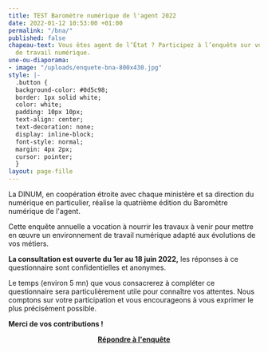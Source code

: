 ```yaml
---
title: TEST Baromètre numérique de l'agent 2022
date: 2022-01-12 10:53:00 +01:00
permalink: "/bna/"
published: false
chapeau-text: Vous êtes agent de l’État ? Participez à l’enquête sur votre environnement
  de travail numérique.
une-ou-diaporama:
- image: "/uploads/enquete-bna-800x430.jpg"
style: |-
  .button {
  background-color: #0d5c98;
  border: 1px solid white;
  color: white;
  padding: 10px 10px;
  text-align: center;
  text-decoration: none;
  display: inline-block;
  font-style: normal;
  margin: 4px 2px;
  cursor: pointer;
  }
layout: page-fille
---
```


La DINUM, en coopération étroite avec chaque ministère et sa direction du numérique en particulier, réalise la quatrième édition du Baromètre numérique de l'agent. 

Cette enquête annuelle a vocation à nourrir les travaux à venir pour mettre en œuvre un environnement de travail numérique adapté aux évolutions de vos métiers.

**La consultation est ouverte du 1er au 18 juin 2022,** les réponses à ce questionnaire sont confidentielles et anonymes. 

Le temps (environ 5 mn) que vous consacrerez à compléter ce questionnaire sera particulièrement utile pour connaître vos attentes. Nous comptons sur votre participation et vous encourageons à vous exprimer le plus précisément possible.

**Merci de vos contributions !**

<div align="center" style="margin-bottom: 30px"><a href="https://bna-dinum.sphinxonline.net/" class="button"><b>Répondre à l'enquête</b></a></div>